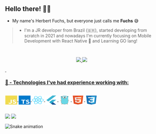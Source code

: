 ## Hello there! 👨‍💻
- My name's Herbert Fuchs, but everyone just calls me **Fuchs** 😅

> - I'm a JR developer from Brazil (🇧🇷), started developing from scratch in 2021 and nowadays I'm currently focusing on Mobile Development with React Native 🤳 and Learning GO lang!


&nbsp;

  <div align="center">
    <a href="https://github.com/herbertfuchs">
    <img height="150em" src="https://github-readme-stats.vercel.app/api?username=herbertfuchs&show_icons=true&theme=dracula&include_all_commits=true&count_private=true"/>
    <img height="150em" src="https://github-readme-stats.vercel.app/api/top-langs/?username=herbertfuchs&layout=compact&langs_count=7&theme=dracula"/>
  </div>
  
&nbsp;
    
### 🚀 - Technologies I've had experience working with:
  
<div style="display: inline_block"><br>
  <img align="center" alt="Fuchs-Js" height="30" width="40" src="https://raw.githubusercontent.com/devicons/devicon/master/icons/javascript/javascript-plain.svg">
  <img align="center" alt="Fuchs-Ts" height="30" width="40" src="https://raw.githubusercontent.com/devicons/devicon/master/icons/typescript/typescript-plain.svg">
  <img align="center" alt="Fuchs-React" height="30" width="40" src="https://raw.githubusercontent.com/devicons/devicon/master/icons/react/react-original.svg">
  <img align="center" alt="Fuchs-Flutter" height="30" width="40" src="https://raw.githubusercontent.com/devicons/devicon/master/icons/flutter/flutter-original.svg">
   <img align="center" alt="Fuchs-GO" height="30" width="40" src="https://raw.githubusercontent.com/devicons/devicon/master/icons/go/go-original.svg">
  <img align="center" alt="Fuchs-HTML" height="30" width="40" src="https://raw.githubusercontent.com/devicons/devicon/master/icons/html5/html5-original.svg">
  <img align="center" alt="Fuchs-CSS" height="30" width="40" src="https://raw.githubusercontent.com/devicons/devicon/master/icons/css3/css3-original.svg"> 

</div>
  
  ##
  
 <div>
  <a href = "mailto:hmcfuchs@gmail.com"><img src="https://img.shields.io/badge/-Gmail-%23333?style=for-the-badge&logo=gmail&logoColor=white" target="_blank"></a>
  <a href="https://www.linkedin.com/in/herbert-marcelo-cieslak-fuchs-983542201" target="_blank"><img src="https://img.shields.io/badge/-LinkedIn-%230077B5?style=for-the-badge&logo=linkedin&logoColor=white" target="_blank"></a> 
 
  ![Snake animation](https://github.com/herbertfuchs/herbertfuchs/blob/output/github-contribution-grid-snake.svg)
 
</div>
